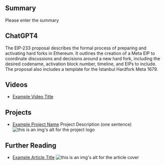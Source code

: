 ## Summary

Please enter the summary

## ChatGPT4

The EIP-233 proposal describes the formal process of preparing and activating hard forks in Ethereum. It outlines the creation of a Meta EIP to coordinate discussions and decisions around a new hard fork, including the desired codename, activation block number, timeline, and EIPs to include. The proposal also includes a template for the Istanbul Hardfork Meta 1679.

## Videos

- [Example Video Title](https://www.youtube.com/watch?v=TDGq4aeevgY)

## Projects

- [Example Project Name](https://xxxx.xxx/xxxxx) Project Description (one sentence) ![this is an img's alt for the project logo](https://xxxx.xxx/project-logo.xxx)

## Further Reading

- [Example Article Title](https://xxxx.xxx/xxxxx) ![this is an img's alt for the article cover](https://xxxx.xxx/article-cover.xxx)
